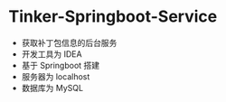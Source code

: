 # Tinker-Springboot-Service
- 获取补丁包信息的后台服务
- 开发工具为 IDEA
- 基于 Springboot 搭建
- 服务器为 localhost
- 数据库为 MySQL
